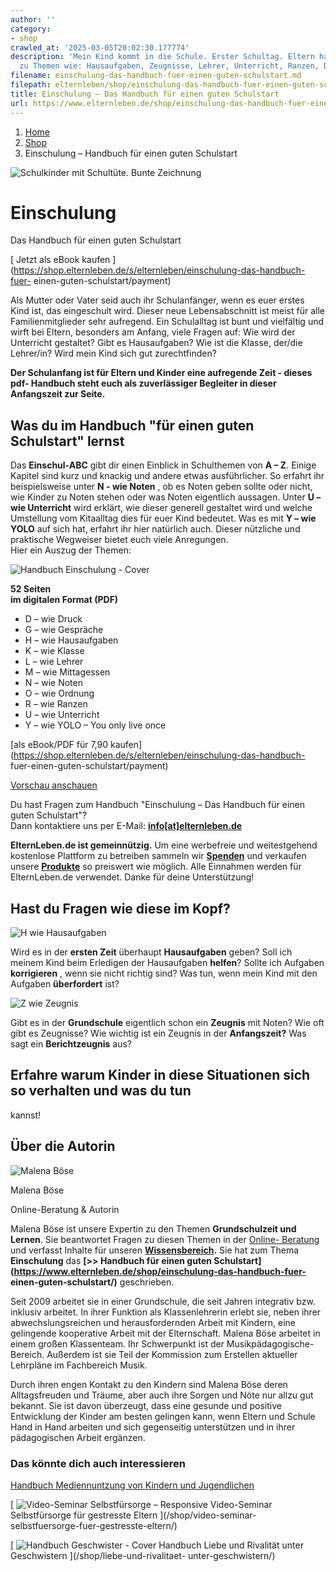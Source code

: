 ```yaml
---
author: ''
category:
- shop
crawled_at: '2025-03-05T20:02:30.177774'
description: 'Mein Kind kommt in die Schule. Erster Schultag. Eltern haben Fragen
  zu Themen wie: Hausaufgaben, Zeugnisse, Lehrer, Unterricht, Ranzen, Druck.'
filename: einschulung-das-handbuch-fuer-einen-guten-schulstart.md
filepath: elternleben/shop/einschulung-das-handbuch-fuer-einen-guten-schulstart.md
title: Einschulung – Das Handbuch für einen guten Schulstart
url: https://www.elternleben.de/shop/einschulung-das-handbuch-fuer-einen-guten-schulstart/
---
```


  1. [ Home ](/)
  2. [ Shop ](/shop)
  3. Einschulung – Handbuch für einen guten Schulstart

![Schulkinder mit Schultüte. Bunte
Zeichnung](/fileadmin/_processed_/c/f/csm_Handbuch_Einschulung_Header_49e033959c.jpeg)

#  Einschulung

Das Handbuch für einen guten Schulstart

[ Jetzt als eBook kaufen
](https://shop.elternleben.de/s/elternleben/einschulung-das-handbuch-fuer-
einen-guten-schulstart/payment)

Als Mutter oder Vater seid auch ihr Schulanfänger, wenn es euer erstes Kind
ist, das eingeschult wird. Dieser neue Lebensabschnitt ist meist für alle
Familienmitglieder sehr aufregend. Ein Schulalltag ist bunt und vielfältig und
wirft bei Eltern, besonders am Anfang, viele Fragen auf: Wie wird der
Unterricht gestaltet? Gibt es Hausaufgaben? Wie ist die Klasse, der/die
Lehrer/in? Wird mein Kind sich gut zurechtfinden?

**Der Schulanfang ist für Eltern und Kinder eine aufregende Zeit - dieses pdf-
Handbuch steht euch als zuverlässiger Begleiter in dieser Anfangszeit zur
Seite.**

##  Was du im Handbuch "für einen guten Schulstart" lernst

Das **Einschul-ABC** gibt dir einen Einblick in Schulthemen von **A – Z**.
Einige Kapitel sind kurz und knackig und andere etwas ausführlicher. So
erfahrt ihr beispielsweise unter **N - wie Noten** , ob es Noten geben sollte
oder nicht, wie Kinder zu Noten stehen oder was Noten eigentlich aussagen.
Unter **U – wie Unterricht** wird erklärt, wie dieser generell gestaltet wird
und welche Umstellung vom Kitaalltag dies für euer Kind bedeutet. Was es mit
**Y – wie YOLO** auf sich hat, erfahrt ihr hier natürlich auch. Dieser
nützliche und praktische Wegweiser bietet euch viele Anregungen.  
Hier ein Auszug der Themen:

![Handbuch Einschulung -
Cover](/fileadmin/_processed_/e/6/csm_Handbuch_Einschulung_teaser_ef9c62af69.png)

**52 Seiten  
im digitalen Format (PDF)**

  * D – wie Druck
  * G – wie Gespräche
  * H – wie Hausaufgaben
  * K – wie Klasse
  * L – wie Lehrer
  * M – wie Mittagessen
  * N – wie Noten
  * O – wie Ordnung
  * R – wie Ranzen
  * U – wie Unterricht
  * Y – wie YOLO – You only live once

[als eBook/PDF für 7,90
kaufen](https://shop.elternleben.de/s/elternleben/einschulung-das-handbuch-
fuer-einen-guten-schulstart/payment)

[Vorschau
anschauen](https://www.elternleben.de/fileadmin/Startseite/5_Shop/Handbuecher/Previews/Handbuch_ABC_der_Einschulung_Vorschau.pdf)

Du hast Fragen zum Handbuch "Einschulung – Das Handbuch für einen guten
Schulstart"?  
Dann kontaktiere uns per E-Mail:
**[info[at]elternleben.de](javascript:linkTo_UnCryptMailto\(%27nbjmup%2BjogpAfmufsomfcfo%5C%2Fef%27\);)**

**ElternLeben.de ist gemeinnützig.** Um eine werbefreie und weitestgehend
kostenlose Plattform zu betreiben sammeln wir
**[Spenden](https://www.elternleben.de/spenden/)** und verkaufen unsere
**[Produkte](https://www.elternleben.de/shop/)** so preiswert wie möglich.
Alle Einnahmen werden für ElternLeben.de verwendet. Danke für deine
Unterstützung!

##  Hast du Fragen wie diese im Kopf?

![H wie
Hausaufgaben](/fileadmin/_processed_/0/a/csm_HB_Einschulung_H_wie_Hausaufgaben_06f59b31d5.jpg)

Wird es in der **ersten Zeit** überhaupt **Hausaufgaben** geben? Soll ich
meinem Kind beim Erledigen der Hausaufgaben **helfen**? Sollte ich Aufgaben
**korrigieren** , wenn sie nicht richtig sind? Was tun, wenn mein Kind mit den
Aufgaben **überfordert** ist?

![Z wie
Zeugnis](/fileadmin/_processed_/0/1/csm_HB_Einschulung_Z_wie_Zeugnis_c99dcbe014.jpg)

Gibt es in der **Grundschule** eigentlich schon ein **Zeugnis** mit Noten? Wie
oft gibt es Zeugnisse? Wie wichtig ist ein Zeugnis in der **Anfangszeit?** Was
sagt ein **Berichtzeugnis** aus?

##  Erfahre warum Kinder in diese Situationen sich so verhalten und was du tun
kannst!

##  Über die Autorin

![Malena
Böse](/fileadmin/_processed_/5/b/csm_Malena_Bo__se_hoch_stark_la__cheln_4_eac787fa72.jpg)

Malena Böse

Online-Beratung & Autorin

Malena Böse ist unsere Expertin zu den Themen **Grundschulzeit und Lernen**.
Sie beantwortet Fragen zu diesen Themen in der [Online-
Beratung](https://www.elternleben.de/ueber-stell-uns-deine-frage/) und
verfasst Inhalte für unseren
**[Wissensbereich](https://www.elternleben.de/elternwissen/).** Sie hat zum
Thema **Einschulung** das **[>> Handbuch für einen guten
Schulstart](https://www.elternleben.de/shop/einschulung-das-handbuch-fuer-
einen-guten-schulstart/)** geschrieben.

Seit 2009 arbeitet sie in einer Grundschule, die seit Jahren integrativ bzw.
inklusiv arbeitet. In ihrer Funktion als Klassenlehrerin erlebt sie, neben
ihrer abwechslungsreichen und herausfordernden Arbeit mit Kindern, eine
gelingende kooperative Arbeit mit der Elternschaft. Malena Böse arbeitet in
einem großen Klassenteam. Ihr Schwerpunkt ist der Musikpädagogische-Bereich.
Außerdem ist sie Teil der Kommission zum Erstellen aktueller Lehrpläne im
Fachbereich Musik.

Durch ihren engen Kontakt zu den Kindern sind Malena Böse deren Alltagsfreuden
und Träume, aber auch ihre Sorgen und Nöte nur allzu gut bekannt. Sie ist
davon überzeugt, dass eine gesunde und positive Entwicklung der Kinder am
besten gelingen kann, wenn Eltern und Schule Hand in Hand arbeiten und sich
gegenseitig unterstützen und in ihrer pädagogischen Arbeit ergänzen.

### Das könnte dich auch interessieren

[ 
Handbuch Mediennuntzung von Kindern und Jugendlichen ](/shop/mediennutzung/)

[ ![Video-Seminar Selbstfürsorge –
Responsive](/fileadmin/_processed_/2/b/csm_VideoSeminar_Selbstfuersorge_teaserbild_v2_e3ba0508ca.png)
Video-Seminar Selbstfürsorge für gestresste Eltern ](/shop/video-seminar-
selbstfuersorge-fuer-gestresste-eltern/)

[ ![Handbuch Geschwister -
Cover](/fileadmin/_processed_/8/f/csm_Handbuch_Geschwister_teaser_71dab28f58.png)
Handbuch Liebe und Rivalität unter Geschwistern ](/shop/liebe-und-rivalitaet-
unter-geschwistern/)

